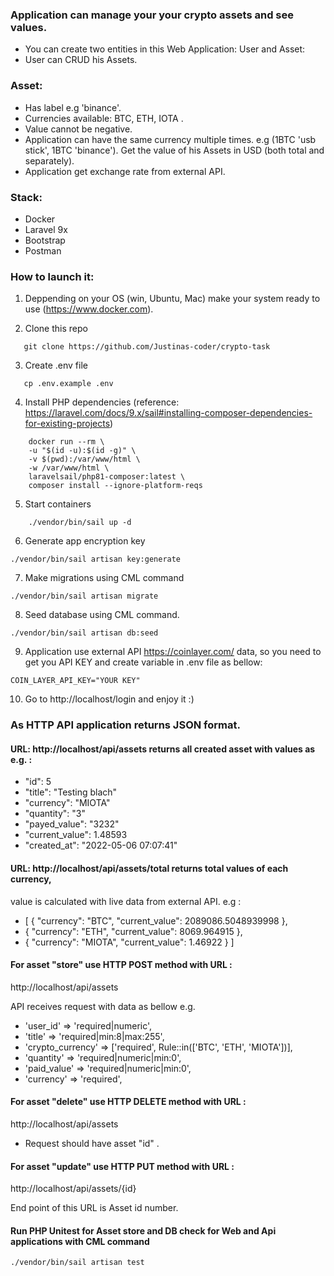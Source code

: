### Application can manage your your crypto assets and see values.

- You can create two entities in this Web Application: User and Asset:
- User can CRUD his Assets.

### Asset:
- Has label e.g 'binance'.
- Currencies available: BTC, ETH, IOTA .
- Value cannot be negative.
- Application can have the same currency multiple times. e.g (1BTC 'usb stick', 1BTC 'binance'). Get the
  value of his Assets in USD (both total and separately).
- Application get exchange rate from external API.


### Stack:

- Docker
- Laravel 9x
- Bootstrap
- Postman



### How to launch it:

1. Deppending on your OS (win, Ubuntu, Mac) make your system ready to use (https://www.docker.com).

2. Clone this repo
```
   git clone https://github.com/Justinas-coder/crypto-task
```
3. Create .env file
```
   cp .env.example .env
```
4. Install PHP dependencies (reference: https://laravel.com/docs/9.x/sail#installing-composer-dependencies-for-existing-projects)
```
    docker run --rm \
    -u "$(id -u):$(id -g)" \
    -v $(pwd):/var/www/html \
    -w /var/www/html \
    laravelsail/php81-composer:latest \
    composer install --ignore-platform-reqs
```
5. Start containers
```
    ./vendor/bin/sail up -d
```
6. Generate app encryption key
```
./vendor/bin/sail artisan key:generate
```
7. Make migrations using CML command
```
./vendor/bin/sail artisan migrate
```
8. Seed database using CML command.
```
./vendor/bin/sail artisan db:seed
```
9. Application use external API https://coinlayer.com/ data, so you need to get you API KEY and create
variable in .env file as bellow:
```
COIN_LAYER_API_KEY="YOUR KEY"
```
10. Go to http://localhost/login  and enjoy it :)


### As HTTP API application returns JSON format.

#### URL: http://localhost/api/assets  returns all created asset with values as e.g. :

- "id": 5
- "title": "Testing blach"
- "currency": "MIOTA"
- "quantity": "3"
- "payed_value": "3232"
- "current_value": 1.48593
- "created_at": "2022-05-06 07:07:41"

#### URL: http://localhost/api/assets/total returns total values of each currency, 
value is calculated with live data from external API. e.g :

- [
{
"currency": "BTC",
"current_value": 2089086.5048939998
},
- {
"currency": "ETH",
"current_value": 8069.964915
},
- {
"currency": "MIOTA",
"current_value": 1.46922
}
]

#### For asset "store"  use HTTP POST method with URL :

http://localhost/api/assets

API receives request with data as bellow e.g.

- 'user_id' => 'required|numeric',
- 'title' => 'required|min:8|max:255',
- 'crypto_currency' => ['required', Rule::in(['BTC', 'ETH', 'MIOTA'])],
- 'quantity' => 'required|numeric|min:0',
- 'paid_value' => 'required|numeric|min:0',
- 'currency' => 'required',

#### For asset "delete"  use HTTP DELETE method with URL :

http://localhost/api/assets

- Request should have asset "id" .

#### For asset "update"  use HTTP PUT method with URL :

http://localhost/api/assets/{id} 

End point of this URL is Asset id number.


#### Run PHP Unitest for Asset store and DB check for Web and Api applications with CML command 
```
./vendor/bin/sail artisan test
```

